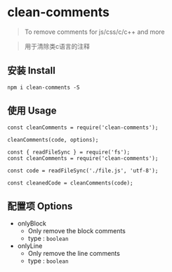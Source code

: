# clean-comments
> To remove comments for js/css/c/c++ and more

> 用于清除类c语言的注释

## 安装 Install

`npm i clean-comments -S`

## 使用 Usage

```
const cleanComments = require('clean-comments');

cleanComments(code, options);
```

```
const { readFileSync } = require('fs');
const cleanComments = require('clean-comments');

const code = readFileSync('./file.js', 'utf-8');

const cleanedCode = cleanComments(code);
```

## 配置项 Options
  - onlyBlock
    - Only remove the block comments
    - type : `boolean`
  - onlyLine
    - Only remove the line comments
    - type : `boolean`
